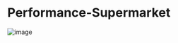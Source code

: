 # Performance-Supermarket

![image](https://github.com/diantyapitaloka/Performance-Supermarket/assets/147487436/0421b9ee-888e-47e4-9848-2426fab09091)
